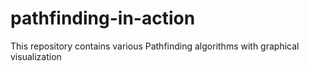 # pathfinding-in-action
This repository contains various Pathfinding algorithms with graphical visualization

